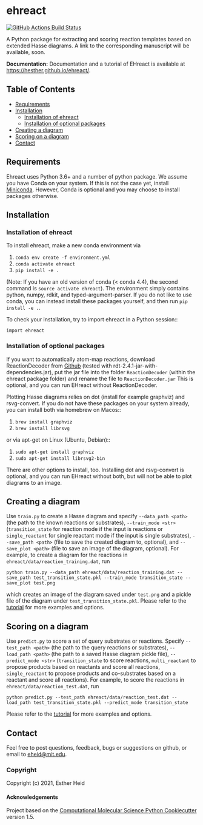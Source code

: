 ehreact
==============================
[//]: # (Badges)
[![GitHub Actions Build Status](https://github.com/hesther/ehreact/workflows/CI/badge.svg)](https://github.com/hesther/ehreact/actions?query=workflow%3ACI)


A Python package for extracting and scoring reaction templates based on extended Hasse diagrams. A link to the corresponding manuscript will be available, soon.

**Documentation:** Documentation and a tutorial of EHreact is available at https://hesther.github.io/ehreact/.

## Table of Contents

- [Requirements](#requirements)
- [Installation](#installation)
  * [Installation of ehreact](#installation-of-ehreact)
  * [Installation of optional packages](#installation-of-optional-packages)
- [Creating a diagram](#creating-a-diagram)
- [Scoring on a diagram](#scoring-on-a-diagram)
- [Contact](#contact)

## Requirements

Ehreact uses Python 3.6+ and a number of python package. We assume you have Conda on your system. If this is not the case yet, install [Miniconda](<https://conda.io/miniconda.html>). However, Conda is optional and you may choose to install packages otherwise.

## Installation

### Installation of ehreact

To install ehreact, make a new conda environment via

1. `conda env create -f environment.yml`
2. `conda activate ehreact`
3. `pip install -e .`

(Note: If you have an old version of conda (< conda 4.4), the second command is `source activate ehreact`). The environment
simply contains python, numpy, rdkit, and typed-argument-parser. If you do not like to use conda, you can instead install these
packages yourself, and then run `pip install -e .`.

To check your installation, try to import ehreact in a Python session::

`import ehreact`

### Installation of optional packages

If you want to automatically atom-map reactions, download ReactionDecoder from [Github](https://github.com/asad/ReactionDecoder/releases) (tested with rdt-2.4.1-jar-with-dependencies.jar), put the jar file into the folder `ReactionDecoder` (within the ehreact package folder) and rename the file to `ReactionDecoder.jar` This is optional, and you can run EHreact without ReactionDecoder.

Plotting Hasse diagrams relies on dot (install for example graphviz) and rsvg-convert. If you do not have these packages on your system already, you can install both via homebrew on Macos::

1. `brew install graphviz`
2. `brew install librsvg`
  
or via apt-get on Linux (Ubuntu, Debian)::

1. `sudo apt-get install graphviz`
2. `sudo apt-get install librsvg2-bin`

There are other options to install, too. Installing dot and rsvg-convert is optional, and you can run EHreact without both, but will not be able to plot diagrams to an image.

## Creating a diagram

Use `train.py` to create a Hasse diagram and specify `--data_path <path>` (the path to the known reactions or substrates), `--train_mode <str>` (`transition_state` for reaction mode if the input is reactions or `single_reactant` for single reactant mode if the input is single substrates), `--save_path <path>` (file to save the created diagram to, optional), and `--save_plot <path>` (file to save an image of the diagram, optional). For example, to create a diagram for the reactions in `ehreact/data/reaction_training.dat`, run

```
python train.py --data_path ehreact/data/reaction_training.dat --save_path test_transition_state.pkl --train_mode transition_state --save_plot test.png
```

which creates an image of the diagram saved under `test.png` and a pickle file of the diagram under `test_transition_state.pkl`. Please refer to the [tutorial](https://hesther.github.io/ehreact/getting_started.html#tutorial) for more examples and options.

## Scoring on a diagram

Use `predict.py` to score a set of query substrates or reactions. Specify `--test_path <path>` (the path to the query reactions or substrates), `--load_path <path>` (the path to a saved Hasse diagram pickle file), `--predict_mode <str>` (`transition_state` to score reactions, `multi_reactant` to propose products based on reactants and score all reactions, `single_reactant` to propose products and co-substrates based on a reactant and score all reactions). For example, to score the reactions in `ehreact/data/reaction_test.dat`, run

```
python predict.py --test_path ehreact/data/reaction_test.dat --load_path test_transition_state.pkl --predict_mode transition_state
```

Please refer to the [tutorial](https://hesther.github.io/ehreact/getting_started.html#tutorial) for more examples and options.

## Contact
Feel free to post questions, feedback, bugs or suggestions on github, or email to eheid@mit.edu.

### Copyright

Copyright (c) 2021, Esther Heid


#### Acknowledgements
 
Project based on the 
[Computational Molecular Science Python Cookiecutter](https://github.com/molssi/cookiecutter-cms) version 1.5.
